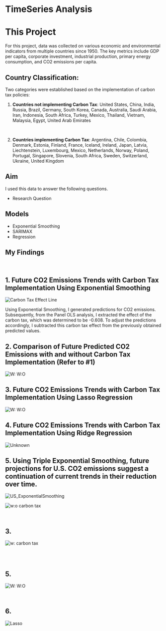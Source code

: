 # TimeSeries Analysis 

# This Project
For this project, data was collected on various economic and environmental indicators from multiple countries since 1950. The key metrics include GDP per capita, corporate investment, industrial production, primary energy consumption, and CO2 emissions per capita. 

## Country Classification:
Two categories were established based on the implementation of carbon tax policies:
<br>
1. **Countries not implementing Carbon Tax**:
United States, China, India, Russia, Brazil, Germany, South Korea, Canada, Australia, Saudi Arabia, Iran, Indonesia, South Africa, Turkey, Mexico, Thailand, Vietnam, Malaysia, Egypt, United Arab Emirates

<br>

2. **Countries implementing Carbon Tax**:
Argentina, Chile, Colombia, Denmark, Estonia, Finland, France, Iceland, Ireland, Japan, Latvia, Liechtenstein, Luxembourg, Mexico, Netherlands, Norway, Poland, Portugal, Singapore, Slovenia, South Africa, Sweden, Switzerland, Ukraine, United Kingdom


## Aim
I used this data to answer the following questions.
 
- Research Question 

## Models 
- Exponential Smoothing
- SARIMAX
- Regression

## My Findings
<br>

## 1. Future CO2 Emissions Trends with Carbon Tax Implementation Using Exponential Smoothing 
![Carbon Tax Effect Line](https://github.com/yejipark0514/TimeSeriesAnalysis_CO2/assets/97747420/99aa4c2e-63df-4ab5-b802-ad12f77c95fd)

Using Exponential Smoothing, I generated predictions for CO2 emissions. Subsequently, from the Panel OLS analysis, I extracted the effect of the carbon tax, which was determined to be -0.608. To adjust the predictions accordingly, I subtracted this carbon tax effect from the previously obtained predicted values.



## 2. Comparison of Future Predicted CO2 Emissions with and without Carbon Tax Implementation (Refer to #1) 

![W:   W:O](https://github.com/yejipark0514/TimeSeriesAnalysis_CO2/assets/97747420/4372ae7d-00fc-421c-b384-7af845e90ed5)


## 3. Future CO2 Emissions Trends with Carbon Tax Implementation Using Lasso Regression

![W:   W:O](https://github.com/yejipark0514/TimeSeriesAnalysis_CO2/assets/97747420/4372ae7d-00fc-421c-b384-7af845e90ed5)


## 4. Future CO2 Emissions Trends with Carbon Tax Implementation Using Ridge Regression

![Unknown](https://github.com/yejipark0514/TimeSeriesAnalysis_CO2/assets/97747420/ac88be8a-8c59-4be6-9a56-b727a751d7f1)


## 5. Using Triple Exponential Smoothing, future projections for U.S. CO2 emissions suggest a continuation of current trends in their reduction over time.
![US_ExponentialSmoothing](https://github.com/yejipark0514/TimeSeriesAnalysis_CO2/assets/97747420/c3270ae9-43d6-48e0-812b-46cd76cc3505)








![w:o carbon tax](https://github.com/yejipark0514/TimeSeriesAnalysis_CO2/assets/97747420/4b75b6e3-6987-400c-9796-60f7dd169e3d)


<br>

## 3.
![w: carbon tax](https://github.com/yejipark0514/TimeSeriesAnalysis_CO2/assets/97747420/338e650b-1665-4629-a346-2c6eee143de4)

<br>





<br> 

## 5.
![W:   W:O](https://github.com/yejipark0514/TimeSeriesAnalysis_CO2/assets/97747420/4372ae7d-00fc-421c-b384-7af845e90ed5)



<br>

## 6.
![Lasso](https://github.com/yejipark0514/TimeSeriesAnalysis_CO2/assets/97747420/2cebee79-b506-48d4-a1cb-3260caa0cfc6)


